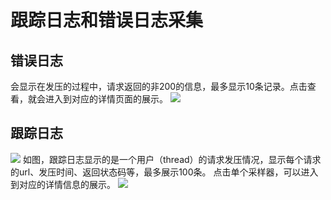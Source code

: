 # 跟踪日志和错误日志采集
## 错误日志
会显示在发压的过程中，请求返回的非200的信息，最多显示10条记录。点击查看，就会进入到对应的详情页面的展示。
![](https://github.com/jdcloudcom/cn/blob/cn-perftest/image/%20Perftest/36.png)
## 跟踪日志
![](https://github.com/jdcloudcom/cn/blob/cn-perftest/image/%20Perftest/37.png)
如图，跟踪日志显示的是一个用户（thread）的请求发压情况，显示每个请求的url、发压时间、返回状态码等，最多展示100条。
点击单个采样器，可以进入到对应的详情信息的展示。
![](https://github.com/jdcloudcom/cn/blob/cn-perftest/image/%20Perftest/38.png)
